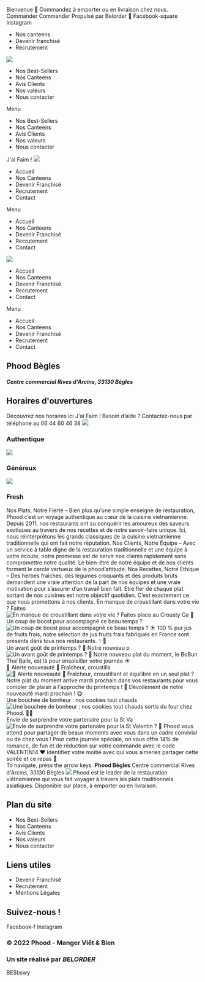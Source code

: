 Bienvenue 👋
Commandez à emporter ou en livraison chez nous.
Commander
Commander
Propulsé par Belorder 🚀 
Facebook-square Instagram
  * Nos canteens
  * Devenir franchisé
  * Recrutement


![](https://phood.fr/wp-content/uploads/2022/01/Group-66-1.svg)
  * Nos Best-Sellers
  * Nos Canteens
  * Avis Clients
  * Nos valeurs
  * Nous contacter


Menu
  * Nos Best-Sellers
  * Nos Canteens
  * Avis Clients
  * Nos valeurs
  * Nous contacter


J'ai Faim !
![](https://phood.fr/wp-content/uploads/2022/01/Group-66-1.svg)
  * Accueil
  * Nos Canteens
  * Devenir Franchisé
  * Recrutement
  * Contact


Menu
  * Accueil
  * Nos Canteens
  * Devenir Franchisé
  * Recrutement
  * Contact


![](https://phood.fr/wp-content/uploads/2022/01/Group-66-1.svg)
  * Accueil
  * Nos Canteens
  * Devenir Franchisé
  * Recrutement
  * Contact


Menu
  * Accueil
  * Nos Canteens
  * Devenir Franchisé
  * Recrutement
  * Contact


##  Phood Bègles 
#####  Centre commercial Rives d'Arcins, 33130 Bègles 
##  Horaires d'ouvertures 
Découvrez nos horaires ici
J'ai Faim !
Besoin d’aide ? Contactez-nous par téléphone au 06 44 60 46 38
![](https://phood.fr/wp-content/uploads/2022/03/fraicheur-1-1.svg)
### Authentique
![](https://phood.fr/wp-content/uploads/2022/03/bienveillance-1.svg)
### Généreux
![](https://phood.fr/wp-content/uploads/2022/03/naturalité-1.svg)
### Fresh
Nos Plats, Notre Fierté – Bien plus qu’une simple enseigne de restauration, Phood c’est un voyage authentique au cœur de la cuisine vietnamienne. Depuis 2011, nos restaurants ont su conquérir les amoureux des saveurs exotiques au travers de nos recettes et de notre savoir-faire unique. Ici, nous réinterprétons les grands classiques de la cuisine vietnamienne traditionnelle qui ont fait notre réputation.
Nos Clients, Notre Équipe – Avec un service à table digne de la restauration traditionnelle et une équipe à votre écoute, notre promesse est de servir nos clients rapidement sans compromettre notre qualité. Le bien-être de notre équipe et de nos clients forment le cercle vertueux de la phood’attitude.
Nos Recettes, Notre Éthique – Des herbes fraîches, des légumes croquants et des produits bruts demandent une vraie attention de la part de nos équipes et une vraie motivation pour s’assurer d’un travail bien fait. Etre fier de chaque plat sortant de nos cuisines est notre objectif quotidien. C’est exactement ce que nous promettons à nos clients.
En manque de croustillant dans votre vie ? Faites  ![En manque de croustillant dans votre vie ?
Faites place au Crousty Ga 🚨](https://phood.fr/wp-content/uploads/sb-instagram-feed-images/432200634_940305314766496_3227138419889570764_nthumb.jpg)
Un coup de boost pour accompagné ce beau temps ?  ![Un coup de boost pour accompagné ce beau temps ? ☀️
100 % pur jus de fruits frais, notre sélection de jus fruits frais fabriqués en France sont présents dans tous nos restaurants. ✨🥭](https://phood.fr/wp-content/uploads/sb-instagram-feed-images/432117372_940292121434482_7795075265956232123_nthumb.jpg)
Un avant goût de printemps ? 🌷 Notre nouveau p ![Un avant goût de printemps ? 🌷
Notre nouveau plat du moment, le BoBun Thaï Balls, est là pour ensoleiller votre journée ☀️](https://phood.fr/wp-content/uploads/sb-instagram-feed-images/430284877_929932465803781_3235466012775161564_nthumb.jpg)
🚨 Alerte nouveauté 🚨 Fraîcheur, croustilla ![🚨 Alerte nouveauté 🚨
Fraîcheur, croustillant et équilibre en un seul plat ? 
Notre plat du moment arrive mardi prochain dans vos restaurants pour vous combler de plaisir à l'approche du printemps ! 🌈
Dévoilement de notre nouveauté mardi prochain ! 😋](https://phood.fr/wp-content/uploads/sb-instagram-feed-images/429568588_923309193132775_2064449897413335019_nthumb.jpg)
Une bouchée de bonheur : nos cookies tout chauds  ![Une bouchée de bonheur : nos cookies tout chauds sortis du four chez Phood. 🌈🍪](https://phood.fr/wp-content/uploads/sb-instagram-feed-images/427667366_916701927126835_3785924312343973607_nthumb.jpg)
Envie de surprendre votre partenaire pour la St Va ![Envie de surprendre votre partenaire pour la St Valentin ? 💌
Phood vous attend pour partager de beaux moments avec vous dans un cadre convivial ou de chez vous !
Pour cette journée spéciale, on vous offre 14% de romance, de fun et de réduction sur votre commande avec le code VALENTIN14 ❤️
Identifiez votre moitié avec qui vous aimeriez partager cette soirée et ce repas 🍜](https://phood.fr/wp-content/uploads/sb-instagram-feed-images/422707091_912846167512411_752944327192519394_nthumb.jpg)
To navigate, press the arrow keys.
**Phood Bègles**
Centre commercial Rives d'Arcins,
33130 Bègles
![](https://phood.fr/wp-content/uploads/2022/02/logo_blanc_tagline-copy.svg)
Phood est le leader de la restauration viêtnamienne qui vous fait voyager à travers les plats traditionnels asiatiques. Disponible sur place, à emporter ou en livraison.
## Plan du site
  * Nos Best-Sellers
  * Nos Canteens
  * Avis Clients
  * Nos valeurs
  * Nous contacter


## Liens utiles
  * Devenir Franchisé
  * Recrutement
  * Mentions Légales


## Suivez-nous !
Facebook-f Instagram
### © 2022 Phood - Manger Viêt & Bien
### Un site réalisé par _BELORDER_
BESbswy
